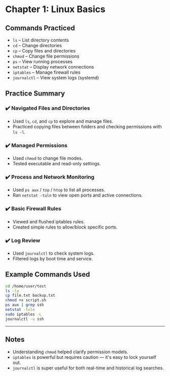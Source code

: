 # Chapter 1: Linux Basics

## Commands Practiced

- `ls` – List directory contents  
- `cd` – Change directories  
- `cp` – Copy files and directories  
- `chmod` – Change file permissions  
- `ps` – View running processes  
- `netstat` – Display network connections  
- `iptables` – Manage firewall rules  
- `journalctl` – View system logs (systemd)

## Practice Summary

### ✔️ Navigated Files and Directories
- Used `ls`, `cd`, and `cp` to explore and manage files.
- Practiced copying files between folders and checking permissions with `ls -l`.

### ✔️ Managed Permissions
- Used `chmod` to change file modes.
- Tested executable and read-only settings.

### ✔️ Process and Network Monitoring
- Used `ps aux` / `top` / `htop` to list all processes.
- Ran `netstat -tuln` to view open ports and active connections.

### ✔️ Basic Firewall Rules
- Viewed and flushed iptables rules.
- Created simple rules to allow/block specific ports.

### ✔️ Log Review
- Used `journalctl` to check system logs.
- Filtered logs by boot time and service.

## Example Commands Used

```bash
cd /home/user/test
ls -la
cp file.txt backup.txt
chmod +x script.sh
ps aux | grep ssh
netstat -tuln
sudo iptables -L
journalctl -u ssh
```

---
## Notes

- Understanding `chmod` helped clarify permission models.
- `iptables` is powerful but requires caution — it's easy to lock yourself out.
- `journalctl` is super useful for both real-time and historical log searches.
